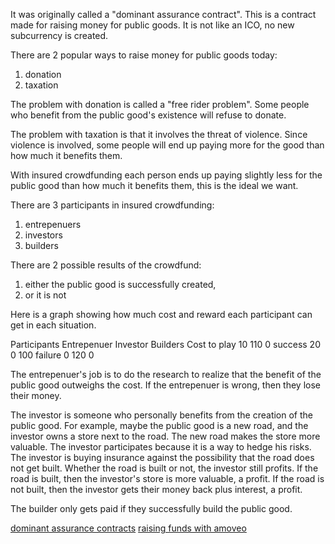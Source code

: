 It was originally called a "dominant assurance contract".
This is a contract made for raising money for public goods. It is not like an ICO, no new subcurrency is created.

There are 2 popular ways to raise money for public goods today:
1) donation
2) taxation

The problem with donation is called a "free rider problem".
Some people who benefit from the public good's existence will refuse to donate.

The problem with taxation is that it involves the threat of violence.
Since violence is involved, some people will end up paying more for the good than how much it benefits them.

With insured crowdfunding each person ends up paying slightly less for the public good than how much it benefits them, this is the ideal we want.

There are 3 participants in insured crowdfunding:
1) entrepenuers
2) investors
3) builders

There are 2 possible results of the crowdfund:
1) either the public good is successfully created,
2) or it is not

Here is a graph showing how much cost and reward each participant can get in each situation.

Participants    Entrepenuer    Investor      Builders
Cost to play    10             110           0
success         20             0             100
failure         0              120           0

The entrepenuer's job is to do the research to realize that the benefit of the public good outweighs the cost. If the entrepenuer is wrong, then they lose their money.

The investor is someone who personally benefits from the creation of the public good. For example, maybe the public good is a new road, and the investor owns a store next to the road. The new road makes the store more valuable.
The investor participates because it is a way to hedge his risks. The investor is buying insurance against the possibility that the road does not get built. Whether the road is built or not, the investor still profits.
If the road is built, then the investor's store is more valuable, a profit.
If the road is not built, then the investor gets their money back plus interest, a profit.

The builder only gets paid if they successfully build the public good.

[dominant assurance contracts](dominant_assurance_contract.md)
[raising funds with amoveo](raising_funds.md)